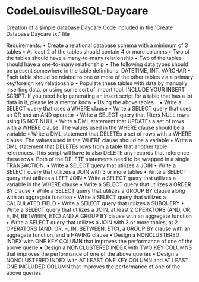 # CodeLouisvilleSQL-Daycare

Creation of a simple database Daycare
Code included in the 'Create Database Daycare.txt' file

Requirements:
	• Create a relational database schema with a minimum of 3 tables
	• At least 2 of the tables should contain 4 or more columns
	• Two of the tables should have a many-to-many relationship
	• Two of the tables should have a one-to-many relationship
	• The following data types should be present somewhere in the table definitions:  DATETIME, INT, VARCHAR
	• Each table should be related to one or more of the other tables via a primary key/foreign key relationship
	• Populate these tables with data by manually inserting data, or using some sort of import tool. INCLUDE YOUR INSERT SCRIPT. If you need help generating an insert script for a table that has a lot data in it, please let a mentor know
	• Using the above tables...
	• Write a SELECT query that uses a WHERE clause
	• Write a SELECT query that uses an OR and an AND operator
	• Write a SELECT query that filters NULL rows using IS NOT NULL
	• Write a DML statement that UPDATEs a set of rows with a WHERE clause. The values used in the WHERE clause should be a variable
	• Write a DML statement that DELETEs a set of rows with a WHERE clause. The values used in the WHERE clause should be a variable
	• Write a DML statement that DELETEs rows from a table that another table references.  This script will have to also DELETE any records that reference these rows. Both of the DELETE statements need to be wrapped in a single TRANSACTION.
	• Write a SELECT query that utilizes a JOIN
	• Write a SELECT query that utilizes a JOIN with 3 or more tables
	• Write a SELECT query that utilizes a LEFT JOIN
	• Write a SELECT query that utilizes a variable in the WHERE clause
	• Write a SELECT query that utilizes a ORDER BY clause
	• Write a SELECT query that utilizes a GROUP BY clause along with an aggregate function
	• Write a SELECT query that utilizes a CALCULATED FIELD
	• Write a SELECT query that utilizes a SUBQUERY
	• Write a SELECT query that utilizes a JOIN, at least 2 OPERATORS (AND, OR, =, IN, BETWEEN, ETC) AND A GROUP BY clause with an aggregate function
	• Write a SELECT query that utilizes a JOIN with 3 or more tables, at 2 OPERATORS (AND, OR, =, IN, BETWEEN, ETC), a GROUP BY clause with an aggregate function, and a HAVING clause
	• Design a NONCLUSTERED INDEX with ONE KEY COLUMN that improves the performance of one of the above querie
	• Design a NONCLUSTERED INDEX with TWO KEY COLUMNS that improves the performance of one of the above queries
	• Design a NONCLUSTERED INDEX with AT LEAST ONE KEY COLUMN and AT LEAST ONE INCLUDED COLUMN that improves the performance of one of the above queries
